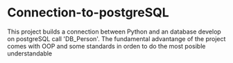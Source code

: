 # Connection-to-postgreSQL
This project builds a connection between Python and an database develop on postgreSQL call 'DB_Person'. The fundamental advantange of the project comes with OOP and some standards in orden to do the most posible understandable
